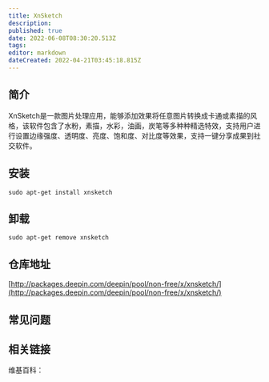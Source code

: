 ```yaml
---
title: XnSketch
description: 
published: true
date: 2022-06-08T08:30:20.513Z
tags: 
editor: markdown
dateCreated: 2022-04-21T03:45:18.815Z
---
```


## 简介

XnSketch是一款图片处理应用，能够添加效果将任意图片转换成卡通或素描的风格，该软件包含了水粉，素描，水彩，油画，炭笔等多种种精选特效，支持用户进行设置边缘强度、透明度、亮度、饱和度、对比度等效果，支持一键分享成果到社交软件。

## 安装

`sudo apt-get install xnsketch`

## 卸载

`sudo apt-get remove xnsketch`

## 仓库地址

[http://packages.deepin.com/deepin/pool/non-free/x/xnsketch/](http://packages.deepin.com/deepin/pool/non-free/x/xnsketch/)

## 常见问题

## 相关链接

维基百科：

